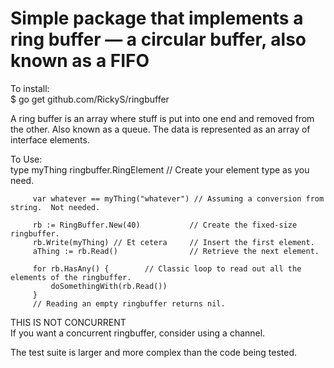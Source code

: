 Simple package that implements a ring buffer — a circular buffer, also known as a FIFO
=======================================================


To install:  
       $ go get github.com/RickyS/ringbuffer  

A ring buffer is an array where stuff is put into one end and removed from the other.  Also known as a queue.
The data is represented as an array of interface elements.

To Use:  
         type myThing ringbuffer.RingElement  // Create your element type as you need.  

         var whatever == myThing("whatever") // Assuming a conversion from string.  Not needed.  

         rb := RingBuffer.New(40)           // Create the fixed-size ringbuffer.  
         rb.Write(myThing) // Et cetera     // Insert the first element.  
         aThing := rb.Read()                // Retrieve the next element.  

         for rb.HasAny() {        // Classic loop to read out all the elements of the ringbuffer.  
             doSomethingWith(rb.Read())  
         }
         // Reading an empty ringbuffer returns nil.             

 THIS IS NOT CONCURRENT   
If you want a concurrent ringbuffer, consider using a channel.

The test suite is larger and more complex than the code being tested.
